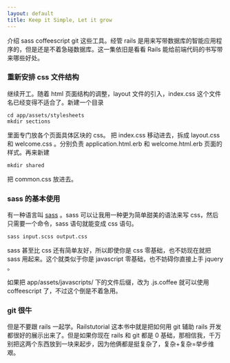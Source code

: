 ```yaml
---
layout: default
title: Keep it Simple, Let it grow
---
```


介绍 sass coffeescript git 这些工具。经管 rails 是用来写带数据库的智能应用程序的，但是还是不着急碰数据库。这一集依旧是看看 Rails 能给前端代码的书写带来哪些好处。

### 重新安排 css 文件结构
继续开工。随着 html 页面结构的调整，layout 文件的引入，index.css 这个文件名已经变得不适合了。新建一个目录

    cd app/assets/stylesheets
    mkdir sections

里面专门放各个页面具体区块的 css。 把 index.css 移动进去，拆成 layout.css 和 welcome.css 。分别负责 application.html.erb 和 welcome.html.erb 页面的样式。再来新建

    mkdir shared

把 common.css 放进去。

### sass 的基本使用
有一种语言叫 [sass](http://sass-lang.com/) 。sass 可以让我用一种更为简单甜美的语法来写 css，然后只需要一个命令，sass 语句就能变成 css 语句。

    sass input.scss output.css

sass 甚至比 css 还有简单友好，所以即使你是 css 零基础，也不妨现在就把 sass 用起来。这个就类似于你是 javascript 零基础，也不妨碍你直接上手 jquery 。

如果把 app/assets/javascripts/ 下的文件后缀，改为 .js.coffee 就可以使用 coffeescript 了，不过这个倒是不着急用。

### git 很牛

但是不要跟 rails 一起学。Railstutorial 这本书中就是把如何用 git 辅助 rails 开发都很好的展示出来了。但是如果你现在 rails 和 git 都是 0 基础，那相信我，千万别把这两个东西放到一块来起步，因为他俩都是挺复杂了，复杂+复杂=举步维艰。
